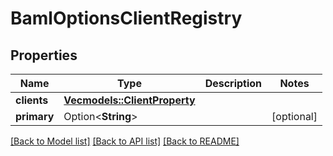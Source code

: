 # BamlOptionsClientRegistry

## Properties

Name | Type | Description | Notes
------------ | ------------- | ------------- | -------------
**clients** | [**Vec<models::ClientProperty>**](ClientProperty.md) |  | 
**primary** | Option<**String**> |  | [optional]

[[Back to Model list]](../README.md#documentation-for-models) [[Back to API list]](../README.md#documentation-for-api-endpoints) [[Back to README]](../README.md)


